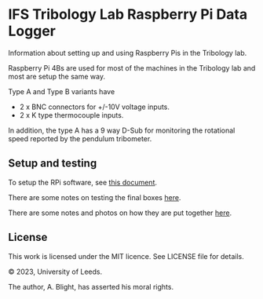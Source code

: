 # IFS Tribology Lab Raspberry Pi Data Logger

Information about setting up and using Raspberry Pis in the Tribology lab.

Raspberry Pi 4Bs are used for most of the machines in the Tribology lab and most are setup the same way.

Type A and Type B variants have

* 2 x BNC connectors for +/-10V voltage inputs.
* 2 x K type thermocouple inputs.

In addition, the type A has a 9 way D-Sub for monitoring the rotational speed reported by the pendulum tribometer.

## Setup and testing

To setup the RPi software, see [this document](setup_rpi.md).

There are some notes on testing the final boxes [here](testing.md).

There are some notes and photos on how they are put together [here](construction/construction.md).

## License

This work is licensed under the MIT licence.  See LICENSE file for details.

© 2023, University of Leeds.

The author, A. Blight, has asserted his moral rights.

